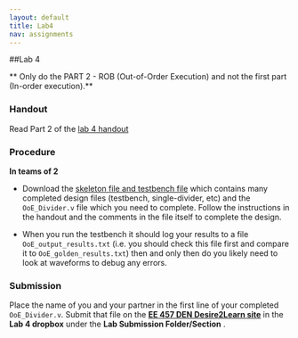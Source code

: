 ```yaml
---
layout: default
title: Lab4
nav: assignments
---
```


##Lab 4


** Only do the PART 2 - ROB (Out-of-Order Execution) and not the first part (In-order execution).**

### Handout 
Read Part 2 of the [lab 4 handout](http://ee.usc.edu/~redekopp/ee457/IoE_OoE_Divider.pdf)

### Procedure
**In teams of 2**

- Download the [skeleton file and testbench file](http://ee.usc.edu/~redekopp/ee457/ROB_P2.zip) which contains many completed design files (testbench, single-divider, etc) and the `OoE_Divider.v` file which you need to complete.  Follow the instructions in the handout and the comments in the file itself to complete the design.  

- When you run the testbench it should log your results to a file `OoE_output_results.txt` (i.e. you should check this file first and compare it to `OoE_golden_results.txt`) then and only then do you likely need to look at waveforms to debug any errors.  

### Submission

Place the name of you and your partner in the first line of your completed `OoE_Divider.v`.  Submit that file on the **[EE 457 DEN Desire2Learn site](https://courses.uscden.net/d2l)** in the **Lab 4 dropbox** under the **Lab Submission Folder/Section** .  

